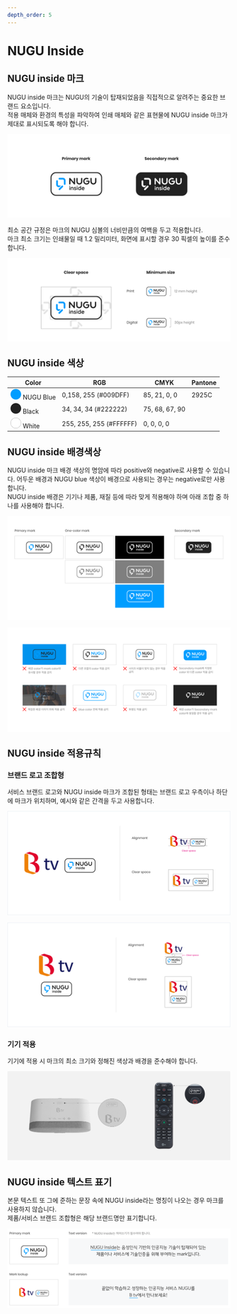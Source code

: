 ```yaml
---
depth_order: 5
---
```


# NUGU Inside

## **NUGU inside 마크**

NUGU inside 마크는 NUGU의 기술이 탑재되었음을 직접적으로 알려주는 중요한 브랜드 요소입니다.\
적용 매체와 환경의 특성을 파악하여 인쇄 매체와 같은 표현물에 NUGU inside 마크가 제대로 표시되도록 해야 합니다.

![](/assets/images/nugu-inside-01.png)

최소 공간 규정은 마크의 NUGU 심볼의 너비만큼의 여백을 두고 적용합니다.\
마크 최소 크기는 인쇄물일 때 1.2 밀리미터, 화면에 표시할 경우 30 픽셀의 높이를 준수합니다.

![](/assets/images/nugu-inside-02.png)

## **NUGU inside 색상**

| Color                                             | RGB                      | CMYK            | Pantone  |
|---------------------------------------------------|--------------------------|-----------------|----------|
| ![](/assets/images/voice-chrome-01.png) NUGU Blue | 0,158, 255 (#009DFF)     | 85, 21, 0, 0    | 2925C    |
| ![](/assets/images/nugu-inside-03.png) Black      | 34, 34, 34 (#222222)     | 75, 68, 67, 90  |          |
| ![](/assets/images/nugu-inside-04.png) White      | 255, 255, 255 (#FFFFFF)  | 0, 0, 0, 0      |          |

## **NUGU inside 배경색상**

NUGU inside 마크 배경 색상의 명암에 따라 positive와 negative로 사용할 수 있습니다. 어두운 배경과 NUGU blue 색상이 배경으로 사용되는 경우는 negative로만 사용합니다.\
NUGU inside 배경은 기기나 제품, 재질 등에 따라 맞게 적용해야 하며 아래 조합 중 하나를 사용해야 합니다.

![배경색상에 따라 적용가능한 마크](/assets/images/nugu-inside-05.png)

![오용된 사례](/assets/images/nugu-inside-06.png)

## **NUGU inside 적용규칙**

### 브랜드 로고 조합형

서비스 브랜드 로고와 NUGU inside 마크가 조합된 형태는 브랜드 로고 우측이나 하단에 마크가 위치하며, 예시와 같은 간격을 두고 사용합니다.

![가로 조합형](/assets/images/nugu-inside-07.png)

![세로 조합형](/assets/images/nugu-inside-08.png)

### 기기 적용

기기에 적용 시 마크의 최소 크기와 정해진 색상과 배경을 준수해야 합니다.

![](/assets/images/nugu-inside-09.png)

## NUGU inside 텍스트 표기

본문 텍스트 또 그에 준하는 문장 속에 NUGU inside라는 명칭이 나오는 경우 마크를 사용하지 않습니다.\
제품/서비스 브랜드 조합형은 해당 브랜드명만 표기합니다.

![](/assets/images/nugu-inside-10.png)
